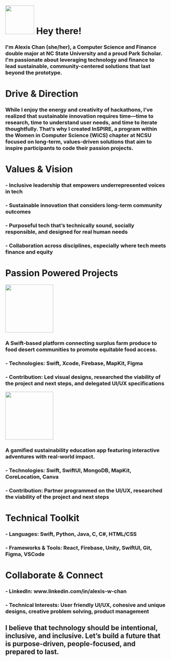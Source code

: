 <h1><img src="https://github.com/user-attachments/assets/6c1b10e5-5256-4ec3-846f-c72cffc0a7b4" width="90" height="90" /> Hey there!</h1>
<h3>I'm Alexis Chan (she/her), a Computer Science and Finance double major at NC State University and a proud Park Scholar. I'm passionate about leveraging technology and finance to lead sustainable, community-centered solutions that last beyond the prototype. </h3>


<h1>Drive & Direction</h1>
<h3>While I enjoy the energy and creativity of hackathons, I’ve realized that sustainable innovation requires time—time to research, time to understand user needs, and time to iterate thoughtfully. That’s why I created InSPIRE, a program within the Women in Computer Science (WiCS) chapter at NCSU focused on long-term, values-driven solutions that aim to inspire participants to code their passion projects.</3>


<h1>Values & Vision</h1>
<h3>- Inclusive leadership that empowers underrepresented voices in tech  </h3>
<h3>- Sustainable innovation that considers long-term community outcomes  </h3>
<h3>- Purposeful tech that’s technically sound, socially responsible, and designed for real human needs</h3>
<h3>- Collaboration across disciplines, especially where tech meets finance and equity</h3>


<h1>Passion Powered Projects</h1>
<img src="https://github.com/user-attachments/assets/60cca9a3-797a-49a0-8688-0f143dedf14d" width="150" height="150" />

<h3>A Swift-based platform connecting surplus farm produce to food desert communities to promote equitable food access.</h3>
<h3>- Technologies: Swift, Xcode, Firebase, MapKit, Figma</h3>
<h3>- Contribution: Led visual designs, researched the viability of the project and next steps, and delegated UI/UX specifications</h3>

<img src="https://github.com/user-attachments/assets/77fadf9f-6f27-40af-ad95-e7cf9d8c3be3" width="150" height="150" />


<h3>A gamified sustainability education app featuring interactive adventures with real-world impact.</h3>

<h3>- Technologies: Swift, SwiftUI, MongoDB, MapKit, CoreLocation, Canva</h3>
<h3>- Contribution: Partner programmed on the UI/UX, researched the viability of the project and next steps</h3>


<h1>Technical Toolkit</h1>
<h3>- Languages: Swift, Python, Java, C, C#, HTML/CSS</h3>
<h3>- Frameworks & Tools: React, Firebase, Unity, SwiftUI, Git, Figma, VSCode</h3>


<h1> Collaborate & Connect </h1>
<h3>- LinkedIn: www.linkedin.com/in/alexis-w-chan </h3>
<h3>- Technical Interests: User friendly UI/UX, cohesive and unique designs, creative problem solving, product management </h3>

<h2>I believe that technology should be intentional, inclusive, and inclusive. Let’s build a future that is purpose-driven, people-focused, and prepared to last.</h2>

